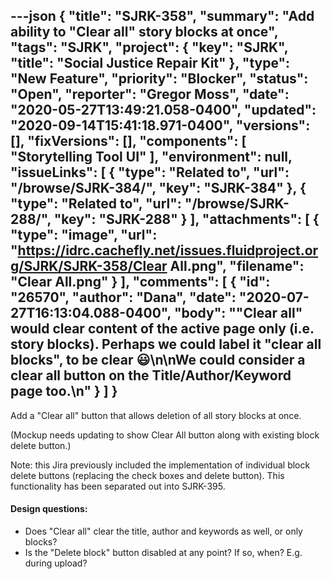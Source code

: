 ---json
{
  "title": "SJRK-358",
  "summary": "Add ability to \"Clear all\" story blocks at once",
  "tags": "SJRK",
  "project": {
    "key": "SJRK",
    "title": "Social Justice Repair Kit"
  },
  "type": "New Feature",
  "priority": "Blocker",
  "status": "Open",
  "reporter": "Gregor Moss",
  "date": "2020-05-27T13:49:21.058-0400",
  "updated": "2020-09-14T15:41:18.971-0400",
  "versions": [],
  "fixVersions": [],
  "components": [
    "Storytelling Tool UI"
  ],
  "environment": null,
  "issueLinks": [
    {
      "type": "Related to",
      "url": "/browse/SJRK-384/",
      "key": "SJRK-384"
    },
    {
      "type": "Related to",
      "url": "/browse/SJRK-288/",
      "key": "SJRK-288"
    }
  ],
  "attachments": [
    {
      "type": "image",
      "url": "https://idrc.cachefly.net/issues.fluidproject.org/SJRK/SJRK-358/Clear All.png",
      "filename": "Clear All.png"
    }
  ],
  "comments": [
    {
      "id": "26570",
      "author": "Dana",
      "date": "2020-07-27T16:13:04.088-0400",
      "body": "\"Clear all\" would clear content of the active page only (i.e. story blocks). Perhaps we could label it \"clear all blocks\", to be clear 😃\n\nWe could consider a clear all button on the Title/Author/Keyword page too.\n"
    }
  ]
}
---
Add a "Clear all" button that allows deletion of all story blocks at once.

(Mockup needs updating to show Clear All button along with existing block delete button.)

Note: this Jira previously included the implementation of individual block delete buttons (replacing the check boxes and delete button). This functionality has been separated out into SJRK-395.&#x20;

#### **Design questions:**

* Does "Clear all" clear the title, author and keywords as well, or only blocks?
* Is the "Delete block" button disabled at any point? If so, when? E.g. during upload?

        